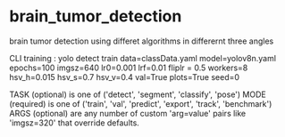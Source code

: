 # brain_tumor_detection
 brain tumor detection using differet algorithms in differernt three angles

CLI training : yolo detect train data=classData.yaml model=yolov8n.yaml epochs=100 imgsz=640 lr0=0.001 lrf=0.01 fliplr = 0.5 workers=8 hsv_h=0.015 hsv_s=0.7 hsv_v=0.4 val=True plots=True seed=0


TASK (optional) is one of ('detect', 'segment', 'classify', 'pose')
MODE (required) is one of ('train', 'val', 'predict', 'export', 'track', 'benchmark')
ARGS (optional) are any number of custom 'arg=value' pairs like 'imgsz=320' that override defaults.